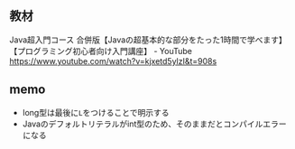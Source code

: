 ## 教材

Java超入門コース 合併版【Javaの超基本的な部分をたった1時間で学べます】【プログラミング初心者向け入門講座】 - YouTube
https://www.youtube.com/watch?v=kjxetd5ylzI&t=908s

## memo

* long型は最後に`L`をつけることで明示する
* Javaのデフォルトリテラルがint型のため、そのままだとコンパイルエラーになる